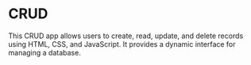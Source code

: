 # CRUD
This CRUD app allows users to create, read, update, and delete records using HTML, CSS, and JavaScript. It provides a dynamic interface for managing a database.
